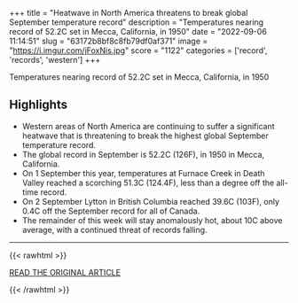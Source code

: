 +++
title = "Heatwave in North America threatens to break global September temperature record"
description = "Temperatures nearing record of 52.2C set in Mecca, California, in 1950"
date = "2022-09-06 11:14:51"
slug = "63172b8bf8c8fb79df0af371"
image = "https://i.imgur.com/jFoxNis.jpg"
score = "1122"
categories = ['record', 'records', 'western']
+++

Temperatures nearing record of 52.2C set in Mecca, California, in 1950

## Highlights

- Western areas of North America are continuing to suffer a significant heatwave that is threatening to break the highest global September temperature record.
- The global record in September is 52.2C (126F), in 1950 in Mecca, California.
- On 1 September this year, temperatures at Furnace Creek in Death Valley reached a scorching 51.3C (124.4F), less than a degree off the all-time record.
- On 2 September Lytton in British Columbia reached 39.6C (103F), only 0.4C off the September record for all of Canada.
- The remainder of this week will stay anomalously hot, about 10C above average, with a continued threat of records falling.

---

{{< rawhtml >}}
  <p class="article-category">
    <a target="_blank" href="https://www.theguardian.com/environment/2022/sep/05/weather-tracker-heatwave-in-north-america-threatens-to-break-global-september-temperature-record">READ THE ORIGINAL ARTICLE</a>
  </p>
{{< /rawhtml >}}

